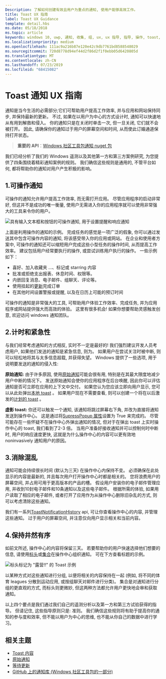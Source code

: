 ```yaml
---
Description: 了解如何创建有效且用户为重点的通知, 使用户能够高效工作。
title: Toast UX 指南
label: Toast UX Guidance
template: detail.hbs
ms.date: 05/18/2018
ms.topic: article
keywords: windows 10, uwp, 通知, 收集, 组, ux, ux 指导, 指导, 操作, toast, 操作中心, noninterruptive, 有效通知, 产生干扰通知, 可操作, 管理, 组织
ms.localizationpriority: medium
ms.openlocfilehash: 111ac9a216b87e120e42c9db7761bd8588548029
ms.sourcegitcommit: 720d8778d94ef44d2f86d2f1f0ebb05d6420805d
ms.translationtype: MT
ms.contentlocale: zh-CN
ms.lasthandoff: 07/23/2019
ms.locfileid: "68415082"
---
```

# <a name="toast-notification-ux-guidance"></a>Toast 通知 UX 指南
通知是当今生活的必需部分;它们可帮助用户提高工作效率, 并与应用和网站保持同步, 并保持最新的更新。 不过, 如果在以用户为中心的方式设计时, 通知可以快速地从有用到解救和侵入。 你的通知只是在关闭时单击一次, 但一旦关闭, 它们就不会被打开。  因此, 请确保你的通知过于用户的屏幕空间和时间, 从而使此订婚通道保持打开状态。

> **重要的 API**：[Windows 社区工具包通知 nuget 包](https://www.nuget.org/packages/Microsoft.Toolkit.Uwp.Notifications/)

我们已经分析了我们的 Windows 遥测以及其他第一方和第三方案例研究, 为您提供了四条围绕着精彩通知案例的规则。  我们确信这些规则是通用的, 不管平台如何, 都将帮助你的通知对用户产生积极的影响。

## <a name="1-actionable-notifications"></a>1.可操作通知
可操作的通知允许用户提高工作效率, 而无需打开应用。  尽管应用程序的启动非常好, 但这并不是成功的唯一衡量, 使用户无需进入你的应用程序就可以使用非常强大的工具来令你的用户。

![具有输入文本框和按钮的可操作通知, 用于设置提醒和响应通知](images/actionable-notification-example01.png)

上面是利用操作的通知的示例。 完成任务的感觉是一项广泛的假象, 你可以通过发送其中包含可操作内容的通知, 将该感受带入你的应用或网站。 在企业和使用者方案中, 可操作的通知还可以缩短用户完成这些小型任务的操作时间, 从而提高工作效率。 建议包括用户经常要执行的操作, 或尝试训练用户执行的操作。  一些示例如下：
* 喜好、加入收藏夹 ...、标记或 starring 内容
* 批准或拒绝支出报表、休息时间、权限等。
* 内嵌回复消息、电子邮件、组聊天、评论等。
* 使用挂起的[更新](toast-pending-update.md)完成订单
* 在其他时间设置警报或提醒, 以及在日历上可能的预订时间

可操作的通知是非常强大的工具, 可帮助用户体验工作效率、完成任务, 并为应用程序或网站提供强大而高效的体验。  这里有很多机会! 如果你想要帮助灵感触发创意, 欢迎访问 windows 通知团队。

## <a name="2-timing-and-urgency"></a>2.计时和紧急性
与我们经常考虑通知的方式相反, 实时不一定是最好的! 我们强烈建议开发人员考虑用户, 如果他们发送的通知是紧急信息, 则为。 如果用户在尝试关注时被中断, 则可以轻松地将其与太多信息超载, 并获得失望。 Windows 提供了一些选项, 用于说明要发送的通知的侵入性:

**原始通知:** 由于许多原因, 使用[原始通知](raw-notification-overview.md)可能会很有用, 特别是在其最大限度地减少用户中断的情况下。  发送原始通知会使你的应用程序在后台唤醒, 因此你可以评估通知是否可立即在应用的上下文中交付。 如果您认为您应该立即向用户显示, 您可以从此处弹出[本地 toast](send-local-toast.md) 。  如果用户现在不需要查看, 则可以创建一个将在以后激发的[计划的 toast](https://blogs.msdn.microsoft.com/tiles_and_toasts/2016/09/30/quickstart-sending-an-alarm-in-windows-10/) 。


**虚影 toast:** 你还可以触发一个通知, 该通知将跳过屏幕右下角, 并改为直接将通知发送到操作中心。 这是通过将[SupressPopup 属性](https://docs.microsoft.com/en-us/uwp/api/windows.ui.notifications.toastnotification.suppresspopup)设置为 True 来完成的。 尽管可能存在一些怀疑不在操作中心外弹出通知的情况, 但对于在弹出 toast 上实时操作中心的 toast, 我们看到了2-3 倍。  当用户准备好接收通知并可以控制何时中断时, 用户的响应速度更快, 这就是为什么操作中心的内容可以更有效地 noninvasively 通知用户的原因。

## <a name="3-clear-out-the-clutter"></a>3.消除混乱
通知可能会持续很长时间 (默认为三天) 在操作中心内保持不变。  必须确保在此处显示的内容是最新的, 并且每次用户打开操作中心时都是相关的。 您将浪费用户的屏幕空间, 并占用可用于更高版本的产品的槽。  假设用户安装你的电子邮件管理应用, 并收到10封电子邮件和10条通知以及这些电子邮件。  根据所需的体验, 如果用户读取了相应的电子邮件, 或者打开了应用作为从操作中心删除旧杂乱的方式, 则可以考虑清除这些通知。

我们有一系列[ToastNotificationHistory](https://docs.microsoft.com/en-us/uwp/api/windows.ui.notifications.toastnotificationhistory) api, 可让你查看操作中心的内容, 并管理这些通知。 过于用户的屏幕空间, 并注意仅向用户显示相关和当前内容。

## <a name="4-keeping-organized"></a>4.保持井然有序
如前文所述, 操作中心的内容将保留三天。  若要帮助你的用户快速选择他们想要的信息, 请使用[标头](https://docs.microsoft.com/en-us/windows/uwp/design/shell/tiles-and-notifications/toast-headers)或[集合](https://docs.microsoft.com/en-us/uwp/api/windows.ui.notifications.toastcollection)在操作中心组织通知。 可在下方查看标题的示例。

![标头标记为 "露营!!" 的 Toast 示例](images/toast-headers-action-center.png)

以某种方式对这些通知进行分组, 以便将相关的内容保持在一起 (例如, 将不同的体育 leagues 分散到运动应用, 或按组聊天对邮件进行分类)。 集合是对通知进行分组的更直观的方式, 而标头则更微妙, 但这两种方法都允许用户更快地会审和获取通知。



以上四个要点是我们通过我们自己的遥测分析以及第一方和第三方试验获得的指导。 但请记住, 这些指导原则只是: 准则。  我们确信这些规则将有助于提高你的通知的参与度和效率, 但不能以用户为中心的思维, 也不能从你自己的数据中进行学习。  

## <a name="related-topics"></a>相关主题

* [Toast 内容](adaptive-interactive-toasts.md)
* [原始通知](raw-notification-overview.md)
* [等待更新](toast-pending-update.md)
* [GitHub 上的通知库 (Windows 社区工具包的一部分)](https://github.com/windows-toolkit/WindowsCommunityToolkit/tree/master/Microsoft.Toolkit.Uwp.Notifications)
